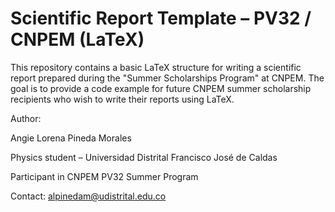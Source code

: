 # Scientific Report Template – PV32 / CNPEM (LaTeX)

This repository contains a basic LaTeX structure for writing a scientific report prepared during the "Summer Scholarships Program" at CNPEM. The goal is to provide a code example for future CNPEM summer scholarship recipients who wish to write their reports using LaTeX.


Author:

Angie Lorena Pineda Morales

Physics student – Universidad Distrital Francisco José de Caldas

Participant in CNPEM PV32 Summer Program

Contact: alpinedam@udistrital.edu.co
